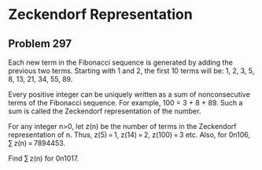 #  Zeckendorf Representation
## Problem 297


Each new term in the Fibonacci sequence is generated by adding the previous two terms.
Starting with 1 and 2, the first 10 terms will be: 1, 2, 3, 5, 8, 13, 21, 34, 55, 89.

Every positive integer can be uniquely written as a sum of nonconsecutive terms of the Fibonacci sequence. For example, 100 = 3 + 8 + 89.
Such a sum is called the Zeckendorf representation of the number.

For any integer n>0, let z(n) be the number of terms in the Zeckendorf representation of n.
Thus, z(5) = 1, z(14) = 2, z(100) = 3 etc.
Also, for 0n106, ∑ z(n) = 7894453.

Find ∑ z(n) for 0n1017.


